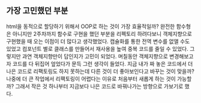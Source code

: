 ## 가장 고민했던 부분
html을 동적으로 할당하기 위해서 OOP로 하는 것이 가장 효율적일까? 완전한 함수형은 아니지만 2주차까지 함수로 구현을 했던 부분을 리펙토리 하려다보니 객체지향으로 구현했을 때 오는 이점이 더 많다고 생각했었다. 캡슐화를 통한 전역 변수를 없앨 수도 있었고 컴포넌트 별로 클래스를 만들어서 재사용을 높여 중복 코드를 줄일 수 있었다. 그렇지만 과연 객체지향만이 답인지가 고민이 되었다. 며칠동안 객체지향으로 변경해보고자 코드를 다 뒤집어 엎었다가 문득 그런 생각이 들었다. 지금 내가 짜 놓은 코드에서 더 나은 코드로 리팩토링도 하지 못하는데 다른 것이 더 좋아보인다고 바꾸는 것이 맞을까? 나중에 더 큰 작업에서 리팩토링이 어렵다는 이유로 처음부터 새롭게 하는 것이 가능할까? 그래서 작은 것 하나부터 지금보다 나은 코드로 바꿔나가는 방향으로 가보기로 했다.    
